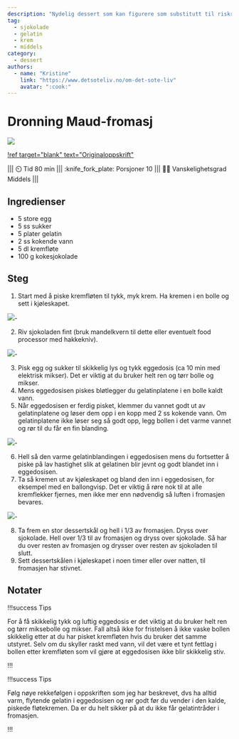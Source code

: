 ```yaml
---
description: "Nydelig dessert som kan figurere som substitutt til riskrem i jula"
tag:
  - sjokolade
  - gelatin
  - krem
  - middels
category:
  - dessert
authors:
  - name: "Kristine"
    link: "https://www.detsoteliv.no/om-det-sote-liv"
    avatar: ":cook:"
---
```


# Dronning Maud-fromasj

![](/static/dr-maud-fromasj/dr-maud-pudding.webp)

[!ref target="blank" text="Originaloppskrift"](https://www.detsoteliv.no/oppskrift/dronning-maud-pudding)

<!-- dprint-ignore-start -->

||| :timer_clock: Tid
80 min
||| :knife_fork_plate: Porsjoner
10
||| :cook: Vanskelighetsgrad
Middels
|||

<!-- dprint-ignore-end -->

## Ingredienser

- 5 store egg
- 5 ss sukker
- 5 plater gelatin
- 2 ss kokende vann
- 5 dl kremfløte
- 100 g kokesjokolade

## Steg

1. Start med å piske kremfløten til tykk, myk krem. Ha kremen i en bolle og sett i
   kjøleskapet.

![](/static/dr-maud-fromasj/krempisk.webp)-

2. Riv sjokoladen fint (bruk mandelkvern til dette eller eventuelt food processor med
   hakkekniv).

![](/static/dr-maud-fromasj/raspe-sjokolade.webp)-

3. Pisk egg og sukker til skikkelig lys og tykk eggedosis (ca 10 min med elektrisk
   mikser). Det er viktig at du bruker helt ren og tørr bolle og mikser.
4. Mens eggedosisen piskes bløtlegger du gelatinplatene i en bolle kaldt vann.
5. Når eggedosisen er ferdig pisket, klemmer du vannet godt ut av gelatinplatene og
   løser dem opp i en kopp med 2 ss kokende vann. Om gelatinplatene ikke løser seg så
   godt opp, legg bollen i det varme vannet og rør til du får en fin blanding.

![](/static/dr-maud-fromasj/gelatin.webp)-

6. Hell så den varme gelatinblandingen i eggedosisen mens du fortsetter å piske på lav
   hastighet slik at gelatinen blir jevnt og godt blandet inn i eggedosisen.
7. Ta så kremen ut av kjøleskapet og bland den inn i eggedosisen, for eksempel med en
   ballongvisp. Det er viktig å røre nok til at alle kremflekker fjernes, men ikke mer
   enn nødvendig så luften i fromasjen bevares.

![](/static/dr-maud-fromasj/bollongvisp-blanding.webp)-

8. Ta frem en stor dessertskål og hell i 1/3 av fromasjen. Dryss over sjokolade. Hell
   over 1/3 til av fromasjen og dryss over sjokolade. Så har du over resten av fromasjen
   og drysser over resten av sjokoladen til slutt.
9. Sett dessertskålen i kjøleskapet i noen timer eller over natten, til fromasjen har
   stivnet.

## Notater

<!-- dprint-ignore-start -->
!!!success Tips
<!-- dprint-ignore-end -->

For å få skikkelig tykk og luftig eggedosis er det viktig at du bruker helt ren og tørr
miksebolle og mikser. Fall altså ikke for fristelsen å ikke vaske bollen skikkelig etter
at du har pisket kremfløten hvis du bruker det samme utstyret. Selv om du skyller raskt
med vann, vil det være et tynt fettlag i bollen etter kremfløten som vil gjøre at
eggedosisen ikke blir skikkelig stiv.

<!-- dprint-ignore-start -->
!!!
<!-- dprint-ignore-end -->

<!-- dprint-ignore-start -->
!!!success Tips
<!-- dprint-ignore-end -->

Følg nøye rekkefølgen i oppskriften som jeg har beskrevet, dvs ha alltid varm, flytende
gelatin i eggedosisen og rør godt før du vender i den kalde, piskede fløtekremen. Da er
du helt sikker på at du ikke får gelatintråder i fromasjen.

<!-- dprint-ignore-start -->
!!!
<!-- dprint-ignore-end -->
